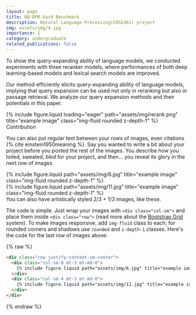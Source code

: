 ```yaml
---
layout: page
title: NQ-DPR-hard Benchmark 
description: Natural Language Processing(COSE461) project 
img: assets/img/4.jpg
importance: 1
category: undergraduate
related_publications: false
---
```


To show the query-expanding ability of language models, we conducted experiments with three reranker models,
where performances of both deep learning-based models and lexical search models are improved. 

Our method efficiently elicits query-expanding ability of language models, implying that query expansion can be used not only in reranking but also in passage retrieval. We analyze our query expansion methods and their potentials in this paper.

<div class="row">
    <div class="col-sm mt-3 mt-md-0">
        {% include figure.liquid loading="eager" path="assets/img/rerank.png" title="example image" class="img-fluid rounded z-depth-1" %}
    </div>
</div>
<div class="caption">
    Contribution
</div>

You can also put regular text between your rows of images, even citations {% cite einstein1950meaning %}.
Say you wanted to write a bit about your project before you posted the rest of the images.
You describe how you toiled, sweated, _bled_ for your project, and then... you reveal its glory in the next row of images.

<div class="row justify-content-sm-center">
    <div class="col-sm-8 mt-3 mt-md-0">
        {% include figure.liquid path="assets/img/6.jpg" title="example image" class="img-fluid rounded z-depth-1" %}
    </div>
    <div class="col-sm-4 mt-3 mt-md-0">
        {% include figure.liquid path="assets/img/11.jpg" title="example image" class="img-fluid rounded z-depth-1" %}
    </div>
</div>
<div class="caption">
    You can also have artistically styled 2/3 + 1/3 images, like these.
</div>

The code is simple.
Just wrap your images with `<div class="col-sm">` and place them inside `<div class="row">` (read more about the <a href="https://getbootstrap.com/docs/4.4/layout/grid/">Bootstrap Grid</a> system).
To make images responsive, add `img-fluid` class to each; for rounded corners and shadows use `rounded` and `z-depth-1` classes.
Here's the code for the last row of images above:

{% raw %}

```html
<div class="row justify-content-sm-center">
  <div class="col-sm-8 mt-3 mt-md-0">
    {% include figure.liquid path="assets/img/6.jpg" title="example image" class="img-fluid rounded z-depth-1" %}
  </div>
  <div class="col-sm-4 mt-3 mt-md-0">
    {% include figure.liquid path="assets/img/11.jpg" title="example image" class="img-fluid rounded z-depth-1" %}
  </div>
</div>
```

{% endraw %}
